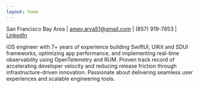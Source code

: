 ```yaml
---
layout: home
---
```


San Francisco Bay Area | [amey.arya51@gmail.com](mailto:amey.arya51@gmail.com) | (857) 919-7853 | [LinkedIn](https://linkedin.com/in/ameyarya)

iOS engineer with 7+ years of experience building SwiftUI, UIKit and SDUI frameworks, optimizing app performance, and implementing real-time observability using OpenTelemetry and RUM. Proven track record of accelerating developer velocity and reducing release friction through infrastructure-driven innovation. Passionate about delivering seamless user experiences and scalable engineering tools.

